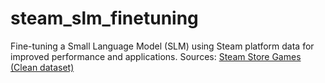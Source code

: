 # steam_slm_finetuning
Fine-tuning a Small Language Model (SLM) using Steam platform data for improved performance and applications.
Sources:
[Steam Store Games (Clean dataset)](https://www.kaggle.com/datasets/nikdavis/steam-store-games?select=steam.csv)
